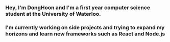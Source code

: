 ### Hey, I'm DongHoon and I'm a first year computer science student at the University of Waterloo.
### I'm currently working on side projects and trying to expand my horizons and learn new frameworks such as React and Node.js

<!--
**DJHoon24/djhoon24** is a ✨ _special_ ✨ repository because its `README.md` (this file) appears on your GitHub profile.

Here are some ideas to get you started:

- 🔭 I’m currently working on ...
- 🌱 I’m currently learning ...
- 👯 I’m looking to collaborate on ...
- 🤔 I’m looking for help with ...
- 💬 Ask me about ...
- 📫 How to reach me: ...
- 😄 Pronouns: ...
- ⚡ Fun fact: ...
-->
